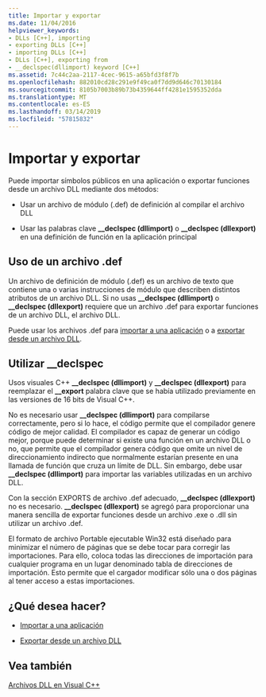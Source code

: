 ```yaml
---
title: Importar y exportar
ms.date: 11/04/2016
helpviewer_keywords:
- DLLs [C++], importing
- exporting DLLs [C++]
- importing DLLs [C++]
- DLLs [C++], exporting from
- __declspec(dllimport) keyword [C++]
ms.assetid: 7c44c2aa-2117-4cec-9615-a65bfd3f8f7b
ms.openlocfilehash: 882010cd28c291e9f49ca0f7dd9d646c70130184
ms.sourcegitcommit: 8105b7003b89b73b4359644ff4281e1595352dda
ms.translationtype: MT
ms.contentlocale: es-ES
ms.lasthandoff: 03/14/2019
ms.locfileid: "57815832"
---
```

# <a name="importing-and-exporting"></a>Importar y exportar

Puede importar símbolos públicos en una aplicación o exportar funciones desde un archivo DLL mediante dos métodos:

- Usar un archivo de módulo (.def) de definición al compilar el archivo DLL

- Usar las palabras clave **__declspec (dllimport)** o **__declspec (dllexport)** en una definición de función en la aplicación principal

## <a name="using-a-def-file"></a>Uso de un archivo .def

Un archivo de definición de módulo (.def) es un archivo de texto que contiene una o varias instrucciones de módulo que describen distintos atributos de un archivo DLL. Si no usas **__declspec (dllimport)** o **__declspec (dllexport)** requiere que un archivo .def para exportar funciones de un archivo DLL, el archivo DLL.

Puede usar los archivos .def para [importar a una aplicación](importing-using-def-files.md) o a [exportar desde un archivo DLL](exporting-from-a-dll-using-def-files.md).

## <a name="using-declspec"></a>Utilizar __declspec

Usos visuales C++ **__declspec (dllimport)** y **__declspec (dllexport)** para reemplazar el **__export** palabra clave que se había utilizado previamente en las versiones de 16 bits de Visual C++.

No es necesario usar **__declspec (dllimport)** para compilarse correctamente, pero si lo hace, el código permite que el compilador genere código de mejor calidad. El compilador es capaz de generar un código mejor, porque puede determinar si existe una función en un archivo DLL o no, que permite que el compilador genera código que omite un nivel de direccionamiento indirecto que normalmente estarían presente en una llamada de función que cruza un límite de DLL. Sin embargo, debe usar **__declspec (dllimport)** para importar las variables utilizadas en un archivo DLL.

Con la sección EXPORTS de archivo .def adecuado, **__declspec (dllexport)** no es necesario. **__declspec (dllexport)** se agregó para proporcionar una manera sencilla de exportar funciones desde un archivo .exe o .dll sin utilizar un archivo .def.

El formato de archivo Portable ejecutable Win32 está diseñado para minimizar el número de páginas que se debe tocar para corregir las importaciones. Para ello, coloca todas las direcciones de importación para cualquier programa en un lugar denominado tabla de direcciones de importación. Esto permite que el cargador modificar sólo una o dos páginas al tener acceso a estas importaciones.

## <a name="what-do-you-want-to-do"></a>¿Qué desea hacer?

- [Importar a una aplicación](importing-into-an-application-using-declspec-dllimport.md)

- [Exportar desde un archivo DLL](exporting-from-a-dll.md)

## <a name="see-also"></a>Vea también

[Archivos DLL en Visual C++](dlls-in-visual-cpp.md)
